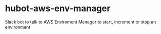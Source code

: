 # hubot-aws-env-manager

Slack bot to talk to  AWS Enviroment Manager to start, increment or stop an environment

